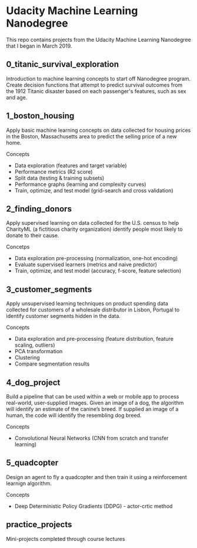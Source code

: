 # Udacity Machine Learning Nanodegree
This repo contains projects from the Udacity Machine Learning Nanodegree that I began in March 2019.

## 0_titanic_survival_exploration
Introduction to machine learning concepts to start off Nanodegree program. Create decision functions that attempt to predict survival outcomes from the 1912 Titanic disaster based on each passenger's features, such as sex and age.


## 1_boston_housing
Apply basic machine learning concepts on data collected for housing prices in the Boston, Massachusetts area to predict the selling price of a new home.

Concepts
- Data exploration (features and target variable)
- Performance metrics (R2 score)
- Split data (testing & training subsets)
- Performance graphs (learning and complexity curves)
- Train, optimize, and test model (grid-search and cross validation)

## 2_finding_donors
Apply supervised learning on data collected for the U.S. census to help CharityML (a fictitious charity organization) identify people most likely to donate to their cause. 

Concetps
- Data exploration pre-processing (normalization, one-hot encoding)
- Evaluate supervised learners (metrics and naive predictor)
- Train, optimize, and test model (accuracy, f-score, feature selection)

## 3_customer_segments
Apply unsupervised learning techniques on product spending data collected for customers of a wholesale distributor in Lisbon, Portugal to identify customer segments hidden in the data. 

Concepts
- Data exploration and pre-processing (feature distribution, feature scaling, outliers)
- PCA transformation
- Clustering
- Compare segmentation results

## 4_dog_project
Build a pipeline that can be used within a web or mobile app to process real-world, user-supplied images. Given an image of a dog, the algorithm will identify an estimate of the canine’s breed. If supplied an image of a human, the code will identify the resembling dog breed.

Concepts
- Convolutional Neural Networks (CNN from scratch and transfer learning)

## 5_quadcopter
Design an agent to fly a quadcopter and then train it using a reinforcement learnign algorithm.

Concepts
- Deep Deterministic Policy Gradients (DDPG) - actor-crtic method

## practice_projects
Mini-projects completed through course lectures
